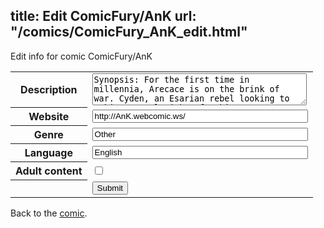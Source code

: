title: Edit ComicFury/AnK
url: "/comics/ComicFury_AnK_edit.html"
---
Edit info for comic ComicFury/AnK

<form name="comic" action="http://gaepostmail.appspot.com/comic/" method="post">
<table class="comicinfo">
<tr>
<th>Description</th><td><textarea name="description" cols="40" rows="3">Synopsis: For the first time in millennia, Arecace is on the brink of war. Cyden, an Esarian rebel looking to achieve equal rights for his race conspires to overthrow the world's central government through violence and attrition. His nephew, Drake, may be the only one who can stop him. Both want to enlist the help of an young Esarian, Mathaeis who has only just learned what he is, and may be the key to either one's success by his association to a once formidable Esarian, Azrisar. Themes: power, betrayal, civil rights, liability Genre: fantasy, political thriller, action Written Summary of completed chapters here: sta.sh/08f2dfrpf8u</textarea></td>
</tr>
<tr>
<th>Website</th><td><input type="text" name="url" value="http://AnK.webcomic.ws/" size="40"/></td>
</tr>
<tr>
<th>Genre</th><td><input type="text" name="genre" value="Other" size="40"/></td>
</tr>
<tr>
<th>Language</th><td><input type="text" name="language" value="English" size="40"/></td>
</tr>
<tr>
<th>Adult content</th><td><input type="checkbox" name="adult" value="adult" /></td>
</tr>
<tr>
<th></th><td>
<input type="hidden" name="comic" value="ComicFury_AnK" />
<input type="submit" name="submit" value="Submit" />
</td>
</tr>
</table>
</form>

Back to the [comic](ComicFury_AnK.html).

